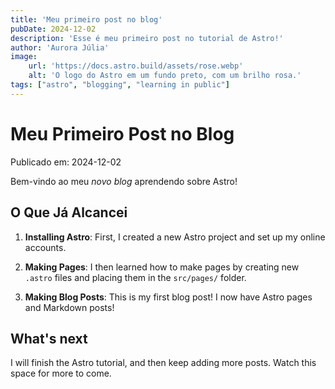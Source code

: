```yaml
---
title: 'Meu primeiro post no blog'
pubDate: 2024-12-02
description: 'Esse é meu primeiro post no tutorial de Astro!'
author: 'Aurora Júlia'
image:
    url: 'https://docs.astro.build/assets/rose.webp'
    alt: 'O logo do Astro em um fundo preto, com um brilho rosa.'
tags: ["astro", "blogging", "learning in public"]
---
```

# Meu Primeiro Post no Blog

Publicado em: 2024-12-02

Bem-vindo ao meu _novo blog_ aprendendo sobre Astro!

## O Que Já Alcancei

1. **Installing Astro**: First, I created a new Astro project and set up my online accounts.

2. **Making Pages**: I then learned how to make pages by creating new `.astro` files and placing them in the `src/pages/` folder.

3. **Making Blog Posts**: This is my first blog post! I now have Astro pages and Markdown posts!

## What's next

I will finish the Astro tutorial, and then keep adding more posts. Watch this space for more to come.
